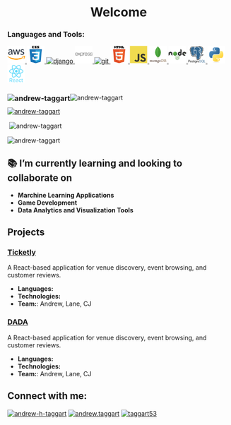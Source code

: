 <h1 align="center">Welcome</h1>

<h3 align="left">Languages and Tools:</h3>
<p align="left"> <a href="https://aws.amazon.com" target="_blank" rel="noreferrer"> <img src="https://raw.githubusercontent.com/devicons/devicon/master/icons/amazonwebservices/amazonwebservices-original-wordmark.svg" alt="aws" width="40" height="40"/> </a> <a href="https://www.w3schools.com/css/" target="_blank" rel="noreferrer"> <img src="https://raw.githubusercontent.com/devicons/devicon/master/icons/css3/css3-original-wordmark.svg" alt="css3" width="40" height="40"/> </a> <a href="https://www.djangoproject.com/" target="_blank" rel="noreferrer"> <img src="https://cdn.worldvectorlogo.com/logos/django.svg" alt="django" width="40" height="40"/> </a> <a href="https://expressjs.com" target="_blank" rel="noreferrer"> <img src="https://raw.githubusercontent.com/devicons/devicon/master/icons/express/express-original-wordmark.svg" alt="express" width="40" height="40"/> </a> <a href="https://git-scm.com/" target="_blank" rel="noreferrer"> <img src="https://www.vectorlogo.zone/logos/git-scm/git-scm-icon.svg" alt="git" width="40" height="40"/> </a> <a href="https://www.w3.org/html/" target="_blank" rel="noreferrer"> <img src="https://raw.githubusercontent.com/devicons/devicon/master/icons/html5/html5-original-wordmark.svg" alt="html5" width="40" height="40"/> </a> <a href="https://developer.mozilla.org/en-US/docs/Web/JavaScript" target="_blank" rel="noreferrer"> <img src="https://raw.githubusercontent.com/devicons/devicon/master/icons/javascript/javascript-original.svg" alt="javascript" width="40" height="40"/> </a> <a href="https://www.mongodb.com/" target="_blank" rel="noreferrer"> <img src="https://raw.githubusercontent.com/devicons/devicon/master/icons/mongodb/mongodb-original-wordmark.svg" alt="mongodb" width="40" height="40"/> </a> <a href="https://nodejs.org" target="_blank" rel="noreferrer"> <img src="https://raw.githubusercontent.com/devicons/devicon/master/icons/nodejs/nodejs-original-wordmark.svg" alt="nodejs" width="40" height="40"/> </a> <a href="https://www.postgresql.org" target="_blank" rel="noreferrer"> <img src="https://raw.githubusercontent.com/devicons/devicon/master/icons/postgresql/postgresql-original-wordmark.svg" alt="postgresql" width="40" height="40"/> </a> <a href="https://www.python.org" target="_blank" rel="noreferrer"> <img src="https://raw.githubusercontent.com/devicons/devicon/master/icons/python/python-original.svg" alt="python" width="40" height="40"/> </a> <a href="https://reactjs.org/" target="_blank" rel="noreferrer"> <img src="https://raw.githubusercontent.com/devicons/devicon/master/icons/react/react-original-wordmark.svg" alt="react" width="40" height="40"/> </a> </p>
<h3><img align="left" src="https://github-readme-stats.vercel.app/api/top-langs?username=andrew-taggart&show_icons=true&locale=en&layout=compact" alt="andrew-taggart" /></h3>

<p align="left"> <img src="https://komarev.com/ghpvc/?username=andrew-taggart&label=Profile%20views&color=0e75b6&style=flat" alt="andrew-taggart" /> </p>

<p align="left"> <a href="https://github.com/ryo-ma/github-profile-trophy"><img src="https://github-profile-trophy.vercel.app/?username=andrew-taggart" alt="andrew-taggart" /></a> </p>


<p>&nbsp;<img align="center" src="https://github-readme-stats.vercel.app/api?username=andrew-taggart&show_icons=true&locale=en" alt="andrew-taggart" /></p>

<p><img align="center" src="https://github-readme-streak-stats.herokuapp.com/?user=andrew-taggart&" alt="andrew-taggart" /></p>

## 📚 I’m currently learning and looking to collaborate on

- **Marchine Learning Applications**
- **Game Development**
- **Data Analytics and Visualization Tools**

## Projects

### [Ticketly](https://github.com/Lane17027/Ticketly)
A React-based application for venue discovery, event browsing, and customer reviews.

- **Languages:**
- **Technologies:**
- **Team:**: Andrew, Lane, CJ

### [DADA](https://github.com/andrew-taggart/DADA)
A React-based application for venue discovery, event browsing, and customer reviews.

- **Languages:**
- **Technologies:**
- **Team:**: Andrew, Lane, CJ

<h2 align="left">Connect with me:</h2>
<p align="left">
<a href="https://linkedin.com/in/andrew-h-taggart" target="blank"><img align="center" src="https://raw.githubusercontent.com/rahuldkjain/github-profile-readme-generator/master/src/images/icons/Social/linked-in-alt.svg" alt="andrew-h-taggart" height="30" width="40" /></a>
<a href="https://instagram.com/andrew.taggart" target="blank"><img align="center" src="https://raw.githubusercontent.com/rahuldkjain/github-profile-readme-generator/master/src/images/icons/Social/instagram.svg" alt="andrew.taggart" height="30" width="40" /></a>
<a href="https://www.leetcode.com/taggart53" target="blank"><img align="center" src="https://raw.githubusercontent.com/rahuldkjain/github-profile-readme-generator/master/src/images/icons/Social/leet-code.svg" alt="taggart53" height="30" width="40" /></a>
</p>
